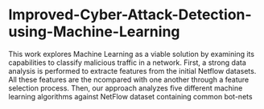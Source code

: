 # Improved-Cyber-Attack-Detection-using-Machine-Learning

This work explores Machine Learning as a viable solution by examining its capabilities to classify malicious traffic in a network. First, a strong data analysis is performed to extracte features from the initial Netflow datasets. All these features are the ncompared with one another through a feature selection process. Then, our approach analyzes five different machine learning algorithms against NetFlow dataset containing common bot-nets
